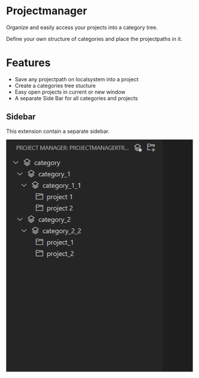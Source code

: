 # Projectmanager

Organize and easily access your projects into a category tree.

Define your own structure of categories and place the projectpaths in it.

# Features

- Save any projectpath on localsystem into a project
- Create a categories tree stucture
- Easy open projects in current or new window
- A separate Side Bar for all categories and projects 

## Sidebar

This extension contain a separate sidebar.

![alt text](media/screenshot_1.png)
